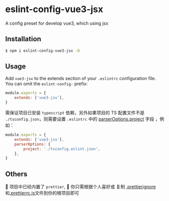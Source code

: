 # eslint-config-vue3-jsx

A config preset for develop vue3, which using jsx

## Installation

```bash
$ npm i eslint-config-vue3-jsx -D
```

## Usage

Add `vue3-jsx` to the extends section of your `.eslintrc` configuration file. You can omit the `eslint-config-` prefix:

```js
module.exports = {
    extends: ['vue3-jsx'],
}
```

需保证项目已安装 `typescript` 依赖，另外如果项目的 TS 配置文件不是 `./tsconfig.json`，则需要设置 `.eslintrc` 中的 [parserOptions.project](https://github.com/typescript-eslint/typescript-eslint/tree/master/packages/parser#parseroptionsproject) 字段 ，例如：

```js
module.exports = {
    extends: ['vue3-jsx'],
    parserOptions: {
        project: './tsconfig.eslint.json',
    },
}
```

## Others

 项目中已经内置了 `prettier`,  你只需根据个人喜好或 复制 [.prettierignore](https://github.com/lk0606/lint/blob/master/.prettierignore)和[.prettierrc.js](https://github.com/lk0606/lint/blob/master/.prettierrc.js)文件到你的根项目即可
